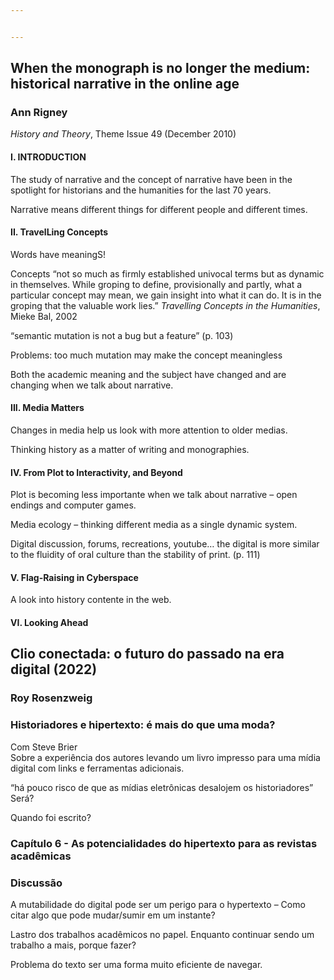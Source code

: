 ```yaml
---


---
```


<h2 id="when-the-monograph-is-no-longer-the-medium-historical-narrative-in-the-online-age">When the monograph is no longer the medium: historical narrative in the online age</h2>
<h3 id="ann-rigney">Ann Rigney</h3>
<p><em>History and Theory</em>, Theme Issue 49 (December 2010)</p>
<h4 id="i.-introduction">I. INTRODUCTION</h4>
<p>The study of narrative and the concept of narrative have been in the spotlight for historians and the humanities for the last 70 years.</p>
<p>Narrative means different things for different people and different times.</p>
<h4 id="ii.-travelling-concepts">II. TravelLing Concepts</h4>
<p>Words have meaningS!</p>
<p>Concepts “not so much as firmly established univocal terms but as dynamic in themselves. While groping to define, provisionally and partly, what a particular concept may mean, we gain insight into what it can do. It is in the groping that the valuable work lies.” <em>Travelling Concepts in the Humanities</em>, Mieke Bal, 2002</p>
<p>“semantic mutation is not a bug but a feature” (p. 103)</p>
<p>Problems: too much mutation may make the concept meaningless</p>
<p>Both the academic meaning and the subject have changed and are changing when we talk about narrative.</p>
<h4 id="iii.-media-matters">III. Media Matters</h4>
<p>Changes in media help us look with more attention to older medias.</p>
<p>Thinking history as a matter of writing and monographies.</p>
<h4 id="iv.-from-plot-to-interactivity-and-beyond">IV. From Plot to Interactivity, and Beyond</h4>
<p>Plot is becoming less importante when we talk about narrative – open endings and computer games.</p>
<p>Media ecology – thinking different media as a single dynamic system.</p>
<p>Digital discussion, forums, recreations, youtube… the digital is more similar to the fluidity of oral culture than the stability of print. (p. 111)</p>
<h4 id="v.-flag-raising-in-cyberspace">V. Flag-Raising in Cyberspace</h4>
<p>A look into history contente in the web.</p>
<h4 id="vi.-looking-ahead">VI. Looking Ahead</h4>
<h2 id="clio-conectada-o-futuro-do-passado-na-era-digital-2022">Clio conectada: o futuro do passado na era digital (2022)</h2>
<h3 id="roy-rosenzweig">Roy Rosenzweig</h3>
<h3 id="historiadores-e-hipertexto-é-mais-do-que-uma-moda">Historiadores e hipertexto: é mais do que uma moda?</h3>
<p>Com Steve Brier<br>
Sobre a experiência dos autores levando um livro impresso para uma mídia digital com links e ferramentas adicionais.</p>
<p>“há pouco risco de que as mídias eletrônicas desalojem os historiadores” Será?</p>
<p>Quando foi escrito?</p>
<h3 id="capítulo-6---as-potencialidades-do-hipertexto-para-as-revistas-acadêmicas">Capítulo 6 - As potencialidades do hipertexto para as revistas acadêmicas</h3>
<h3 id="discussão">Discussão</h3>
<p>A mutabilidade do digital pode ser um perigo para o hypertexto – Como citar algo que pode mudar/sumir em um instante?</p>
<p>Lastro dos trabalhos acadêmicos no papel. Enquanto continuar sendo um trabalho a mais, porque fazer?</p>
<p>Problema do texto ser uma forma muito eficiente de navegar.</p>

